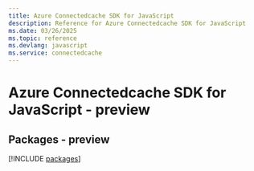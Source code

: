 ```yaml
---
title: Azure Connectedcache SDK for JavaScript
description: Reference for Azure Connectedcache SDK for JavaScript
ms.date: 03/26/2025
ms.topic: reference
ms.devlang: javascript
ms.service: connectedcache
---
```

# Azure Connectedcache SDK for JavaScript - preview
## Packages - preview
[!INCLUDE [packages](connectedcache-index.md)]